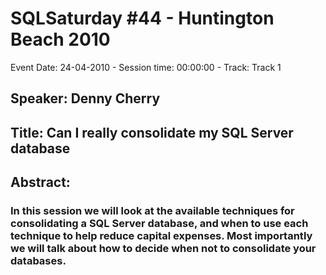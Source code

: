 # SQLSaturday #44 - Huntington Beach 2010
Event Date: 24-04-2010 - Session time: 00:00:00 - Track: Track 1
## Speaker: Denny Cherry
## Title: Can I really consolidate my SQL Server database
## Abstract:
### In this session we will look at the available techniques for consolidating a SQL Server database, and when to use each technique to help reduce capital expenses.  Most importantly we will talk about how to decide when not to consolidate your databases.
